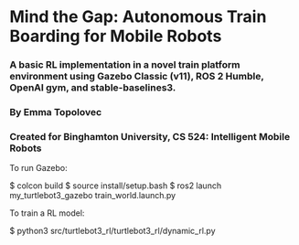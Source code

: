 # Mind the Gap: Autonomous Train Boarding for Mobile Robots

### A basic RL implementation in a novel train platform environment using Gazebo Classic (v11), ROS 2 Humble, OpenAI gym, and stable-baselines3.

### By Emma Topolovec

### Created for Binghamton University, CS 524: Intelligent Mobile Robots

To run Gazebo:

$ colcon build
$ source install/setup.bash
$ ros2 launch my_turtlebot3_gazebo train_world.launch.py

To train a RL model:

$ python3 src/turtlebot3_rl/turtlebot3_rl/dynamic_rl.py
